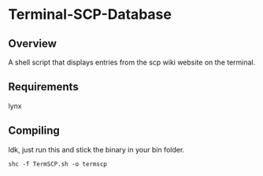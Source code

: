 # Terminal-SCP-Database
## Overview
A shell script that displays entries from the scp wiki website on the terminal. 

## Requirements
lynx
## Compiling
Idk, just run this and stick the binary in your bin folder.
```shell-script
shc -f TermSCP.sh -o termscp
```
